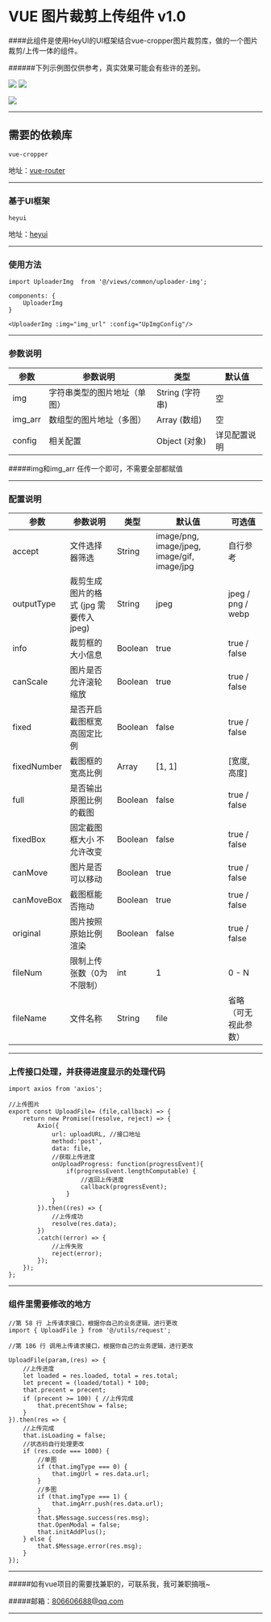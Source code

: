 # VUE 图片裁剪上传组件 v1.0

####此组件是使用HeyUI的UI框架结合vue-cropper图片裁剪库，做的一个图片裁剪/上传一体的组件。

######下列示例图仅供参考，真实效果可能会有些许的差别。

![](https://cdn.nlark.com/yuque/0/2019/png/285274/1575967666100-assets/web-upload/36163063-63ac-484e-88c6-f4ea9d68f6a7.png)
![](https://cdn.nlark.com/yuque/0/2019/png/285274/1575967666102-assets/web-upload/b42b65d7-907c-4600-ba38-1f219f5ac7d6.png)

![](https://cdn.nlark.com/yuque/0/2019/png/285274/1575967666257-assets/web-upload/769d4d7f-7369-41ce-908c-31ca038974a3.png)

<hr>

## 需要的依赖库
```
vue-cropper
```

地址：[vue-router](https://github.com/vuejs/vue-router "vue-router")

<hr>

### 基于UI框架
```
heyui
```

地址：[heyui](https://www.heyui.top/ "heyui")

<hr>

### 使用方法
```
import UploaderImg  from '@/views/common/uploader-img';

components: { 
    UploaderImg
}

<UploaderImg :img="img_url" :config="UpImgConfig"/>
```

<hr>

### 参数说明
| 参数 | 参数说明 | 类型 | 默认值 |
| ---- | ---- | ---- | ---- |
| img | 字符串类型的图片地址（单图） | String (字符串) | 空 |
| img_arr | 数组型的图片地址（多图） | Array (数组) | 空 |
| config | 相关配置 | Object (对象) | 详见配置说明 |

#####img和img_arr 任传一个即可，不需要全部都赋值

<hr>

### 配置说明
| 参数 | 参数说明 | 类型 | 默认值 | 可选值 |
| ---- | ---- | ---- | ---- | ---- |
| accept | 文件选择器筛选 | String | image/png, image/jpeg, image/gif, image/jpg | 自行参考 |
| outputType | 裁剪生成图片的格式 (jpg 需要传入jpeg) | String | jpeg | jpeg / png / webp |
| info | 裁剪框的大小信息 | Boolean | true | true / false |
| canScale | 图片是否允许滚轮缩放 | Boolean |  true | true / false |
| fixed | 是否开启截图框宽高固定比例 | Boolean | false | true / false |
| fixedNumber | 截图框的宽高比例 | Array |  [1, 1] | [宽度, 高度] |
| full | 是否输出原图比例的截图 | Boolean | false | true / false |
| fixedBox | 固定截图框大小 不允许改变 | Boolean | false | true / false |
| canMove | 图片是否可以移动 | Boolean | true | true / false |
| canMoveBox | 截图框能否拖动 | Boolean | true | true / false |
| original | 图片按照原始比例渲染 | Boolean | false | true / false |
| fileNum | 限制上传张数（0为不限制） | int | 1 | 0 - N |
| fileName | 文件名称 | String | file | 省略（可无视此参数） |

<hr>

### 上传接口处理，并获得进度显示的处理代码
```
import axios from 'axios';

//上传图片
export const UploadFile= (file,callback) => {
    return new Promise((resolve, reject) => {
        Axio({
            url: uploadURL, //接口地址
            method:'post',
            data: file,
            //获取上传进度
            onUploadProgress: function(progressEvent){
                if(progressEvent.lengthComputable) {
                    //返回上传进度
                    callback(progressEvent);
                }
            }
        }).then((res) => {
            //上传成功
            resolve(res.data);
        })
        .catch((error) => {
            //上传失败
            reject(error);
        });
    });
};

```

<hr>

### 组件里需要修改的地方
```
//第 58 行 上传请求接口，根据你自己的业务逻辑，进行更改
import { UploadFile } from '@/utils/request';  

//第 186 行 调用上传请求接口，根据你自己的业务逻辑，进行更改

UploadFile(param,(res) => {
    //上传进度
    let loaded = res.loaded, total = res.total;
    let precent = (loaded/total) * 100;
    that.precent = precent;
    if (precent >= 100) { //上传完成
        that.precentShow = false;
    }
}).then(res => {
    //上传完成
    that.isLoading = false;
    //状态码自行处理更改
    if (res.code === 1000) {
        //单图
        if (that.imgType === 0) {
            that.imgUrl = res.data.url;
        }
        //多图
        if (that.imgType === 1) {
            that.imgArr.push(res.data.url);
        }
        that.$Message.success(res.msg);
        that.OpenModal = false;
        that.initAddPlus();
    } else {
        that.$Message.error(res.msg);
    }
});

```

<hr>

#####如有vue项目的需要找兼职的，可联系我，我可兼职搞哦~

#####邮箱：806606688@qq.com

<hr>
